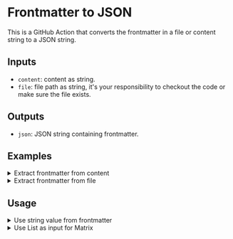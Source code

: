 # Frontmatter to JSON #

This is a GitHub Action that converts the frontmatter in a file or content string to a JSON string.


## Inputs ##

* `content`: content as string.
* `file`: file path as string, it's your responsibility to checkout the code or make sure the file exists.

## Outputs ##

* `json`: JSON string containing frontmatter.

## Examples ##

<details>
<summary>Extract frontmatter from content</summary>

```yaml
...
  - id: content
    name: Extract frontmatter from content
    uses: TheWolfNL/frontmatter-to-json@v1
    with:
      content: '---\ntitle: lorem ipsum\ndescription: hello world\nnumber: 42\ndate: 2024-12-31\n---\n\n# Header 1 #\n\nParagraph 1'

  - name: Output JSON
    shell: bash
    run: |
      echo '${{ steps.content.outputs.json }}' | jq
...
```

</details>

<details>
<summary>Extract frontmatter from file</summary>

```yaml
...
  - id: file
    name: Extract frontmatter from file
    uses: TheWolfNL/frontmatter-to-json@v1
    with:
      file: 'samples/simple.md'

  - name: Output JSON
    shell: bash
    run: |
      echo '${{ steps.file.outputs.json }}' | jq
...
```

</details>

## Usage ##

<details>
<summary>Use string value from frontmatter</summary>

```yaml
...
  - id: file
    name: Extract frontmatter from file
    uses: TheWolfNL/frontmatter-to-json@v1
    with:
      file: 'samples/simple.md'

  - name: Output JSON
    shell: bash
    run: echo '${{ fromJson(steps.file.outputs.json).title }}' | jq
...
```

</details>

<details>
<summary>Use List as input for Matrix</summary>

```yaml
...
jobs:
  data:
    runs-on: ubuntu-latest
    name: Extract list from frontmatter
    permissions:
      contents: read  # This is required for actions/checkout
    outputs:
      keys: ${{ fromJson(steps.file.outputs.json).keys }}
    steps:
      - uses: actions/checkout@v4
      - id: file
        name: Extract frontmatter from file
        uses: TheWolfNL/frontmatter-to-json@v1
        with:
            file: 'samples/list.md'
  keys:
    runs-on: ubuntu-latest
    name: Keys
    needs: data
    if: needs.data.outputs.keys != '[]'
    strategy:
      matrix: 
        key: ${{ fromJson(needs.data.outputs.keys) }}
    steps:
      - name: output
        shell: bash
        run: |
            echo Key: '${{ matrix.key }}'
...
```

</details>